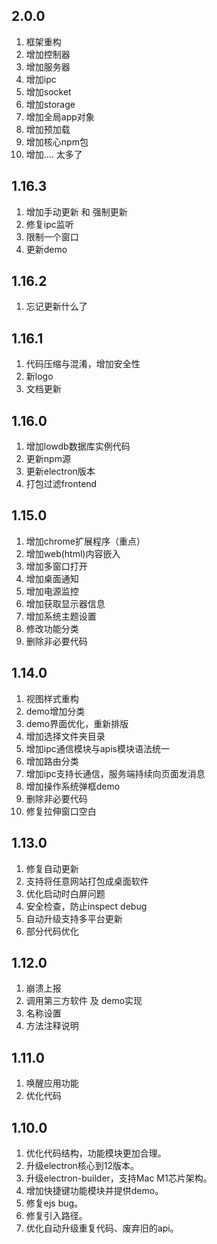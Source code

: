 ## 2.0.0
1. 框架重构
2. 增加控制器
3. 增加服务器
4. 增加ipc
5. 增加socket
6. 增加storage
7. 增加全局app对象
8. 增加预加载
9. 增加核心npm包
10. 增加....  太多了

## 1.16.3
1. 增加手动更新 和 强制更新
2. 修复ipc监听
3. 限制一个窗口
4. 更新demo

## 1.16.2
1. 忘记更新什么了

## 1.16.1
1. 代码压缩与混淆，增加安全性
2. 新logo
3. 文档更新

## 1.16.0
1. 增加lowdb数据库实例代码
2. 更新npm源
3. 更新electron版本
4. 打包过滤frontend

## 1.15.0
1. 增加chrome扩展程序（重点）
2. 增加web(html)内容嵌入
3. 增加多窗口打开
4. 增加桌面通知
5. 增加电源监控
6. 增加获取显示器信息
7. 增加系统主题设置
8. 修改功能分类
9. 删除非必要代码

## 1.14.0
1. 视图样式重构
2. demo增加分类
3. demo界面优化，重新排版
4. 增加选择文件夹目录
5. 增加ipc通信模块与apis模块语法统一
6. 增加路由分类
7. 增加ipc支持长通信，服务端持续向页面发消息
8. 增加操作系统弹框demo
9. 删除非必要代码
10. 修复拉伸窗口空白

## 1.13.0
1. 修复自动更新
2. 支持将任意网站打包成桌面软件
3. 优化启动时白屏问题
4. 安全检查，防止inspect debug
5. 自动升级支持多平台更新
6. 部分代码优化

## 1.12.0
1. 崩溃上报
2. 调用第三方软件 及 demo实现
3. 名称设置
4. 方法注释说明

## 1.11.0
1. 唤醒应用功能
2. 优化代码

## 1.10.0
1. 优化代码结构，功能模块更加合理。
2. 升级electron核心到12版本。
3. 升级electron-builder，支持Mac M1芯片架构。
4. 增加快捷键功能模块并提供demo。
5. 修复ejs bug。
6. 修复引入路径。
7. 优化自动升级重复代码、废弃旧的api。